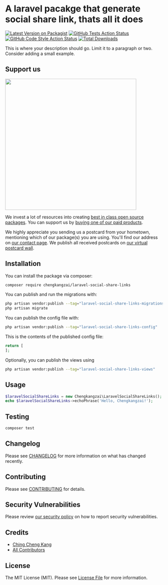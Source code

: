 # A laravel pacakge that generate social share link, thats all it does

[![Latest Version on Packagist](https://img.shields.io/packagist/v/chengkangzai/laravel-social-share-links.svg?style=flat-square)](https://packagist.org/packages/chengkangzai/laravel-social-share-links)
[![GitHub Tests Action Status](https://img.shields.io/github/actions/workflow/status/chengkangzai/laravel-social-share-links/run-tests.yml?branch=main&label=tests&style=flat-square)](https://github.com/chengkangzai/laravel-social-share-links/actions?query=workflow%3Arun-tests+branch%3Amain)
[![GitHub Code Style Action Status](https://img.shields.io/github/actions/workflow/status/chengkangzai/laravel-social-share-links/fix-php-code-style-issues.yml?branch=main&label=code%20style&style=flat-square)](https://github.com/chengkangzai/laravel-social-share-links/actions?query=workflow%3A"Fix+PHP+code+style+issues"+branch%3Amain)
[![Total Downloads](https://img.shields.io/packagist/dt/chengkangzai/laravel-social-share-links.svg?style=flat-square)](https://packagist.org/packages/chengkangzai/laravel-social-share-links)

This is where your description should go. Limit it to a paragraph or two. Consider adding a small example.

## Support us

[<img src="https://github-ads.s3.eu-central-1.amazonaws.com/laravel-social-share-links.jpg?t=1" width="419px" />](https://spatie.be/github-ad-click/laravel-social-share-links)

We invest a lot of resources into creating [best in class open source packages](https://spatie.be/open-source). You can support us by [buying one of our paid products](https://spatie.be/open-source/support-us).

We highly appreciate you sending us a postcard from your hometown, mentioning which of our package(s) you are using. You'll find our address on [our contact page](https://spatie.be/about-us). We publish all received postcards on [our virtual postcard wall](https://spatie.be/open-source/postcards).

## Installation

You can install the package via composer:

```bash
composer require chengkangzai/laravel-social-share-links
```

You can publish and run the migrations with:

```bash
php artisan vendor:publish --tag="laravel-social-share-links-migrations"
php artisan migrate
```

You can publish the config file with:

```bash
php artisan vendor:publish --tag="laravel-social-share-links-config"
```

This is the contents of the published config file:

```php
return [
];
```

Optionally, you can publish the views using

```bash
php artisan vendor:publish --tag="laravel-social-share-links-views"
```

## Usage

```php
$laravelSocialShareLinks = new Chengkangzai\LaravelSocialShareLinks();
echo $laravelSocialShareLinks->echoPhrase('Hello, Chengkangzai!');
```

## Testing

```bash
composer test
```

## Changelog

Please see [CHANGELOG](CHANGELOG.md) for more information on what has changed recently.

## Contributing

Please see [CONTRIBUTING](CONTRIBUTING.md) for details.

## Security Vulnerabilities

Please review [our security policy](../../security/policy) on how to report security vulnerabilities.

## Credits

- [Ching Cheng Kang](https://github.com/chengkangzai)
- [All Contributors](../../contributors)

## License

The MIT License (MIT). Please see [License File](LICENSE.md) for more information.
